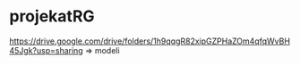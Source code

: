 # projekatRG

https://drive.google.com/drive/folders/1h9qqgR82xipGZPHaZOm4qfqWvBH45Jgk?usp=sharing => modeli

